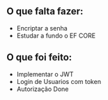 ## O que falta fazer:

- Encriptar a senha
- Estudar a fundo o EF CORE

## O que foi feito:

- Implementar o JWT
- Login de Usuarios com token
- Autorização Done